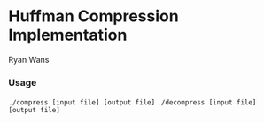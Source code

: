 # Huffman Compression Implementation
Ryan Wans

### Usage
`./compress [input file] [output file]`
`./decompress [input file] [output file]`
